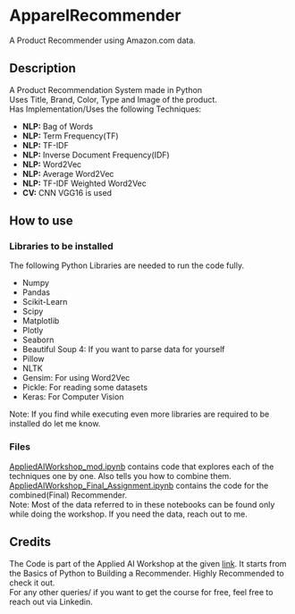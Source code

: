 # ApparelRecommender
A Product Recommender using Amazon.com data.

## Description
A Product Recommendation System made in Python<br>
Uses Title, Brand, Color, Type and Image of the product.<br>
Has Implementation/Uses the following Techniques:
<ul>
  <li><strong>NLP:</strong> Bag of Words</li>
  <li><strong>NLP:</strong> Term Frequency(TF)</li>
  <li><strong>NLP:</strong> TF-IDF</li>
  <li><strong>NLP:</strong> Inverse Document Frequency(IDF)</li>
  <li><strong>NLP:</strong> Word2Vec</li>
  <li><strong>NLP:</strong> Average Word2Vec</li>
  <li><strong>NLP:</strong> TF-IDF Weighted Word2Vec</li>
  <li><strong>CV:</strong> CNN VGG16 is used</li>
</ul>

## How to use
### Libraries to be installed
The following Python Libraries are needed to run the code fully.<br>
<ul>
  <li>Numpy</li>
  <li>Pandas</li>
  <li>Scikit-Learn</li>
  <li>Scipy</li>
  <li>Matplotlib</li>
  <li>Plotly</li>
  <li>Seaborn</li>
  <li>Beautiful Soup 4: If you want to parse data for yourself</li>
  <li>Pillow</li>
  <li>NLTK</li>
  <li>Gensim: For using Word2Vec</li>
  <li>Pickle: For reading some datasets</li>
  <li>Keras: For Computer Vision</li>
</ul>
Note: If you find while executing even more libraries are required to be installed do let me know.

### Files
<a href="AppliedAIWorkshop_mod.ipynb">AppliedAIWorkshop_mod.ipynb</a> contains code that explores each of the techniques one by one. Also tells you how to combine them.<br>
<a href="AppliedAIWorkshop_Final_Assignment.ipynb">AppliedAIWorkshop_Final_Assignment.ipynb</a> contains the code for the combined(Final) Recommender.<br>
Note: Most of the data referred to in these notebooks can be found only while doing the workshop. If you need the data, reach out to me.

## Credits
The Code is part of the Applied AI Workshop at the given <a href="https://www.appliedaicourse.com/course/apparel-recommendation-engine-workshop">link</a>. It starts from the Basics of Python to Building a Recommender. Highly Recommended to check it out.<br>
For any other queries/ if you want to get the course for free<!--(Use Code:STUDENTS@AAIC)-->, feel free to reach out via Linkedin.

